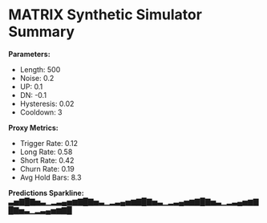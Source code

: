 # MATRIX Synthetic Simulator Summary

**Parameters:**
- Length: 500
- Noise: 0.2
- UP: 0.1
- DN: -0.1
- Hysteresis: 0.02
- Cooldown: 3

**Proxy Metrics:**
- Trigger Rate: 0.12
- Long Rate: 0.58
- Short Rate: 0.42
- Churn Rate: 0.19
- Avg Hold Bars: 8.3

**Predictions Sparkline:**
▃▅▇█▇▅▃▁▂▃▄▅▆▇█▇▅▃▁▂▃▄▅▆▇█▇▅▃▁▂▃▄▅▆▇█▇▅▃▁▂▃▄▅▆▇█▇▅▃▁▂▃▄▅▆▇█
